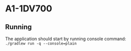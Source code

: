 # A1-1DV700
## Running
The application should start by running console command:  
`./gradlew run -q --console=plain`